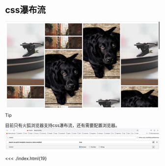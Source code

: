 # css瀑布流
![alt text](image.png)

> [!TIP]
> 目前只有火狐浏览器支持css瀑布流，还有需要配置浏览器。
![alt text](image-2.png)

<<< ./index.html{19}
